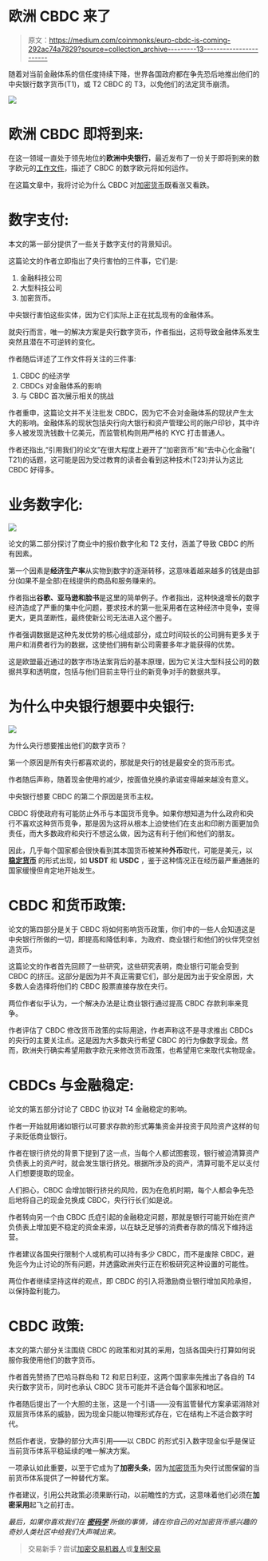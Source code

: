 # 欧洲 CBDC 来了

> 原文：<https://medium.com/coinmonks/euro-cbdc-is-coming-292ac74a7829?source=collection_archive---------13----------------------->

随着对当前金融体系的信任度持续下降，世界各国政府都在争先恐后地推出他们的中央银行数字货币(T1)，或 T2 CBDC 的 T3，以免他们的法定货币崩溃。

![](img/48362066bb66877c3674c9ab3887c86a.png)

# 欧洲 CBDC 即将到来:

在这一领域一直处于领先地位的**欧洲中央银行**，最近发布了一份关于即将到来的数字欧元的[工作文件](https://www.ecb.europa.eu/pub/pdf/scpwps/ecb.wp2713~91ddff9e7c.en.pdf)，描述了 CBDC 的数字欧元将如何运作。

在这篇文章中，我将讨论为什么 CBDC 对[加密货币](https://cryptoknowlogy.com/why-cryptocurrency-is-so-volatile/)既看涨又看跌。

# 数字支付:

本文的第一部分提供了一些关于数字支付的背景知识。

这篇论文的作者立即指出了央行害怕的三件事，它们是:

1.  金融科技公司
2.  大型科技公司
3.  加密货币。

中央银行害怕这些实体，因为它们实际上正在扰乱现有的金融体系。

就央行而言，唯一的解决方案是央行数字货币，作者指出，这将导致金融体系发生突然且潜在不可逆转的变化。

作者随后详述了工作文件将关注的三件事:

1.  CBDC 的经济学
2.  CBDCs 对金融体系的影响
3.  与 CBDC 首次展示相关的挑战

作者重申，这篇论文并不关注批发 CBDC，因为它不会对金融体系的现状产生太大的影响。金融体系的现状包括央行向大银行和资产管理公司的账户印钞，其中许多人被发现洗钱数十亿美元，而监管机构则用严格的 KYC 打击普通人。

作者还指出,“引用我们的论文”在很大程度上避开了“加密货币”和“去中心化金融”( T21)的话题，这可能是因为受过教育的读者会看到这种技术(T23)并认为这比 CBDC 好得多。

# 业务数字化:

![](img/79e11707a5f9ed9527afe8d6997b3598.png)

论文的第二部分探讨了商业中的报价数字化和 T2 支付，涵盖了导致 CBDC 的所有因素。

第一个因素是**经济生产率**从实物到数字的逐渐转移，这意味着越来越多的钱是由部分(如果不是全部)在线提供的商品和服务赚来的。

作者指出**谷歌、亚马逊和脸书**是这里的简单例子。作者指出，这种快速增长的数字经济造成了严重的集中化问题，要求技术的第一批采用者在这种经济中竞争，变得更大，更具垄断性，最终使新公司无法进入这个圈子。

作者强调数据是这种先发优势的核心组成部分，成立时间较长的公司拥有更多关于用户和消费者行为的数据，这使他们拥有新公司需要多年才能获得的优势。

这是欧盟最近通过的数字市场法案背后的基本原理，因为它关注大型科技公司的数据共享和透明度，包括与他们目前主导行业的新竞争对手的数据共享。

# 为什么中央银行想要中央银行:

![](img/38c360c77045bb15c3cb129f7d466982.png)

为什么央行想要推出他们的数字货币？

第一个原因是所有央行都喜欢说的，那就是央行的钱是最安全的货币形式。

作者随后声称，随着现金使用的减少，按面值兑换的承诺变得越来越没有意义。

中央银行想要 CBDC 的第二个原因是货币主权。

CBDC 将使政府有可能防止外币与本国货币竞争。如果你想知道为什么政府和央行不喜欢这种货币竞争，那是因为这将从根本上迫使他们在支出和印刷方面更加负责任，而大多数政府和央行不想这么做，因为这有利于他们和他们的朋友。

因此，几乎每个国家都会很快看到其本国货币被某种**外币**取代，可能是美元，以 [**稳定货币**](https://cryptoknowlogy.com/different-types-of-cryptocurrency/) 的形式出现，如 **USDT** 和 **USDC** ，鉴于这种情况正在经历最严重通胀的国家缓慢但肯定地开始发生。

# CBDC 和货币政策:

论文的第四部分是关于 CBDC 将如何影响货币政策，你们中的一些人会知道这是中央银行所做的一切，即提高和降低利率，为政府、商业银行和他们的伙伴凭空创造货币。

这篇论文的作者首先回顾了一些研究，这些研究表明，商业银行可能会受到 CBDC 的挤压。这部分是因为并不真正需要它们，部分是因为出于安全原因，大多数人会选择将他们的 CBDC 股票直接存放在央行。

两位作者似乎认为，一个解决办法是让商业银行通过提高 CBDC 存款利率来竞争。

作者评估了 CBDC 修改货币政策的实际用途，作者声称这不是寻求推出 CBDCs 的央行的主要关注点。这是因为大多数央行希望 CBDC 的行为像数字现金。然而，欧洲央行确实希望用数字欧元来修改货币政策，也希望用它来取代实物现金。

# CBDCs 与金融稳定:

论文的第五部分讨论了 CBDC 协议对 T4 金融稳定的影响。

作者一开始就用诸如银行以可要求存款的形式筹集资金并投资于风险资产这样的句子来贬低商业银行。

作者在银行挤兑的背景下提到了这一点，当每个人都试图套现，银行被迫清算资产负债表上的资产时，就会发生银行挤兑。根据所涉及的资产，清算可能不足以支付人们想要提取的现金。

人们担心，CBDC 会增加银行挤兑的风险，因为在危机时期，每个人都会争先恐后地将自己的现金兑换成 CBDC，央行行长们如是说。

作者转向另一个由 CBDC 氏症引起的金融稳定问题，那就是银行可能开始在资产负债表上增加更不稳定的资金来源，以在缺乏足够的消费者存款的情况下维持运营。

作者建议各国央行限制个人或机构可以持有多少 CBDC，而不是废除 CBDC，避免迄今为止讨论的所有问题，并透露欧洲央行正在积极研究这种设置的可能性。

两位作者继续坚持这样的观点，即 CBDC 的引入将激励商业银行增加风险承担，以保持盈利能力。

# CBDC 政策:

本文的第六部分关注围绕 CBDC 的政策和对其的采用，包括各国央行打算如何说服你我使用他们的数字货币。

作者首先赞扬了巴哈马群岛和 T2 和尼日利亚，这两个国家率先推出了各自的 T4 央行数字货币，同时也承认 CBDC 货币可能并不适合每个国家和地区。

作者随后提出了一个大胆的主张，这是一个引语——没有监管替代方案承诺消除对双层货币体系的威胁，因为现金只能以物理形式存在，它在结构上不适合数字时代。

然后作者说，安静的部分大声引用——以 CBDC 的形式引入数字现金似乎是保证当前货币体系平稳延续的唯一解决方案。

一项承认如此重要，以至于它成为了**加密头条**，因为[加密货币](https://cryptoknowlogy.com/)为央行试图保留的当前货币体系提供了一种替代方案。

作者建议，引用公共政策必须果断行动，以前瞻性的方式，这意味着他们必须在**加密采用**起飞之前打击。

*最后，如果你喜欢我们在* [***密码学***](https://cryptoknowlogy.com/) *所做的事情，请在你自己的对加密货币感兴趣的奇妙人类社区中给我们大声喊出来。*

> 交易新手？尝试[加密交易机器人](/coinmonks/crypto-trading-bot-c2ffce8acb2a)或[复制交易](/coinmonks/top-10-crypto-copy-trading-platforms-for-beginners-d0c37c7d698c)